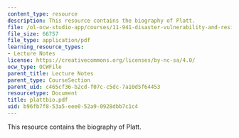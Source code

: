 ```yaml
---
content_type: resource
description: This resource contains the biography of Platt.
file: /ol-ocw-studio-app/courses/11-941-disaster-vulnerability-and-resilience-spring-2005/b96fb7f853a5eee052a90928dbb7c1c4_plattbio.pdf
file_size: 66757
file_type: application/pdf
learning_resource_types:
- Lecture Notes
license: https://creativecommons.org/licenses/by-nc-sa/4.0/
ocw_type: OCWFile
parent_title: Lecture Notes
parent_type: CourseSection
parent_uid: c465cf36-b2cd-f07c-c5dc-7a10d5f64453
resourcetype: Document
title: plattbio.pdf
uid: b96fb7f8-53a5-eee0-52a9-0928dbb7c1c4
---
```

This resource contains the biography of Platt.